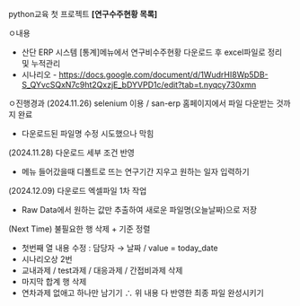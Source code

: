 python교육 첫 프로젝트 **[연구수주현황 목록]**

ㅇ내용
  - 산단 ERP 시스템 [통계]메뉴에서 연구비수주현황 다운로드 후 excel파일로 정리 및 누적관리
  - 시나리오 - https://docs.google.com/document/d/1WudrHI8Wp5DB-S_QYvcSQxN7c9ht2QxzjE_bDYVPD1c/edit?tab=t.nyqcy730xmn

ㅇ진행경과
(2024.11.26) selenium 이용 / san-erp 홈페이지에서 파일 다운받는 것까지 완료
  - 다운로드된 파일명 수정 시도했으나 막힘

(2024.11.28) 다운로드 세부 조건 반영
  - 메뉴 들어갔을때 디폴트로 뜨는 연구기간 지우고 원하는 일자 입력하기

(2024.12.09) 다운로드 엑셀파일 1차 작업
  - Raw Data에서 원하는 값만 추출하여 새로운 파일명(오늘날짜)으로 저장

(Next Time) 불필요한 행 삭제 + 기준 정렬 
  - 첫번째 열 내용 수정 : 담당자 → 날짜 / value = today_date
  - 시나리오상 2번
  - 교내과제 / test과제 / 대응과제 / 간접비과제 삭제
  - 마지막 합계 행 삭제
  - 연차과제 없애고 하나만 남기기
  ∴ 위 내용 다 반영한 최종 파일 완성시키기




